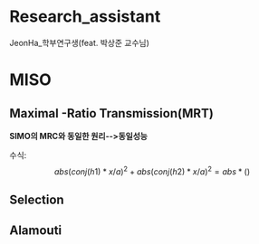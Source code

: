 # Research_assistant
JeonHa_학부연구생(feat. 박상준 교수님)

# MISO



## Maximal -Ratio Transmission(MRT)

**SIMO의 MRC와 동일한 원리-->동일성능**

 

수식: $$ abs(conj(h1)*x/a)^2 + abs(conj(h2)*x/a)^2 = abs*() $$



## Selection



## Alamouti

